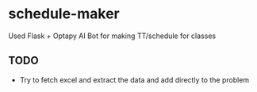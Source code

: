 # schedule-maker
Used Flask + Optapy
AI Bot for making TT/schedule for classes


## TODO
- Try to fetch excel and extract the data and add directly to the problem
